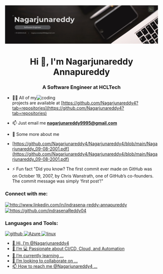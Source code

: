![logo](https://github.com/Nagarjunareddy4/Nagarjunareddy4/blob/main/Linkedin%20Banners.png)
<h1 align="center">Hi 👋, I'm Nagarjunareddy Annapureddy</h1>
<h3 align="center">A Software Engineer at HCLTech</h3>
<img align="right"alt="coding"width="400"src="https://miro.medium.com/v2/resize:fit:1400/1*VMmvImch6VU5pc2VktY1uw.gif">


- 👨‍💻 All of my projects are available at [https://github.com/Nagarjunareddy4?tab=repositories](https://github.com/Nagarjunareddy4?tab=repositories)

- 📫 Just email me **nagarjunareddy9995@gmail.com**

- 📄 Some more about me
-  [https://github.com/Nagarjunareddy4/Nagarjunareddy4/blob/main/Nagarjunareddy_09-08-2001.pdf](https://github.com/Nagarjunareddy4/Nagarjunareddy4/blob/main/Nagarjunareddy_09-08-2001.pdf)

- ⚡ Fun fact "Did you know? The first commit ever made on GitHub was on October 19, 2007, by Chris Wanstrath, one of GitHub’s co-founders. The commit message was simply ‘first post’!"
<h3 align="left">Connect with me:</h3>
<p align="left">
<a href="https://www.linkedin.com/in/nagarjunareddy-annapureddy-2b243a217/" target="blank"><img align="center" src="https://raw.githubusercontent.com/rahuldkjain/github-profile-readme-generator/master/src/images/icons/Social/linked-in-alt.svg" alt="http://www.linkedin.com/in/indrasena-reddy-annapureddy" height="30" width="40" /></a>
<a href="https://github.com/indrasenaReddy04" target="blank"><img align="center" src="https://w7.pngwing.com/pngs/646/324/png-transparent-github-computer-icons-github-logo-monochrome-head-thumbnail.png" alt="https://github.com/indrasenaReddy04" height="30" width="40" /></a>
</p>


<h3 align="left">Languages and Tools:</h3>
<p align="left"> <a href="https://www.w3schools.com/git/default.asp" target="_blank" rel="noreferrer"> <img src="https://cdn.jsdelivr.net/gh/devicons/devicon@latest/icons/github/github-original.svg" alt="github" width="40" height="40"/> </a> <a href="https://azure.microsoft.com/en-us/" target="_blank" rel="noreferrer"> <img src="https://cdn.jsdelivr.net/gh/devicons/devicon@latest/icons/azure/azure-original.svg" alt="Azure" width="40" height="40"/> </a> <a href="https://en.wikipedia.org/wiki/Linux" target="_blank" rel="noreferrer"> <img src="https://cdn.jsdelivr.net/gh/devicons/devicon@latest/icons/linux/linux-original.svg" alt="linux" width="40" height="40"/> </p>

- 👋 Hi, I’m @Nagarjunareddy4
- 👀 I’m 💻 Passionate about CI/CD, Cloud, and Automation
- 🌱 I’m currently learning ...
- 💞️ I’m looking to collaborate on ...
- 📫 How to reach me  @Nagarjunareddy4 ...
<!---
Nagarjunareddy4/Nagarjunareddy4 is a ✨ special ✨ repository because its `README.md` (this file) appears on your GitHub profile.
You can click the Preview link to take a look at your changes.
--->
